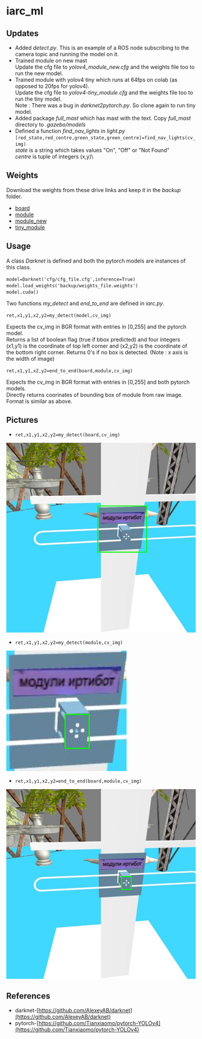 # iarc_ml

## Updates

- Added *detect.py*. This is an example of a ROS node subscribing to the camera topic and running the model on it.
- Trained module on new mast\
Update the cfg file to *yolov4_module_new.cfg* and the weights file too to run the new model.
- Trained module with yolov4 tiny which runs at 64fps on colab (as opposed to 20fps for yolov4).\
Update the cfg file to *yolov4-tiny_module.cfg* and the weights file too to run the tiny model.\
Note : There was a bug in *darknet2pytorch.py*. So clone again to run tiny model. 
- Added package *full_mast* which has mast with the text. Copy *full_mast* directory to *.gazebo/models* 
- Defined a function *find_nav_lights* in *light.py* \
`[red_state,red_centre,green_state,green_centre]=find_nav_lights(cv_img)` \
*state* is a string which takes values "On", "Off" or "Not Found" \
*centre* is tuple of integers (x,y)\   

## Weights

Download the weights from these drive links and keep it in the *backup* folder.

- [board](https://drive.google.com/file/d/1W63HaBdtmTq_cT1u0SDh5tvrRmQTD4zI/view?usp=sharing)
- [module](https://drive.google.com/file/d/1-aGdPU61z8n1VrkYkSnyJPlVrKuZUq4A/view?usp=sharing)
- [module_new](https://drive.google.com/file/d/1Mbv-Mt756YZ_OKRp_Sf20Q3lilPeooei/view?usp=sharing)
- [tiny_module](https://drive.google.com/file/d/1VfXnKt03awvFPVqv9OVbZf6G2q3r_pEB/view?usp=sharing)

## Usage 

A class *Darknet* is defined and both the pytorch models are instances of this class.

`model=Darknet('cfg/cfg_file.cfg',inference=True)`\
`model.load_weights('backup/weights_file.weights')`\
`model.cuda()`

Two functions *my_detect* and *end_to_end* are defined in *iarc.py*.

`ret,x1,y1,x2,y2=my_detect(model,cv_img)`

Expects the cv_img in BGR format with entries in [0,255] and the pytorch model.\
Returns a list of boolean flag (true if bbox predicted) and four integers (x1,y1) is the coordinate of top left corner and (x2,y2) is the coordinate of the bottom right corner. Returns 0's if no box is detected. (Note : x axis is the width of image)

`ret,x1,y1,x2,y2=end_to_end(board,module,cv_img)`

Expects the cv_img in BGR format with entries in [0,255] and both pytorch models.\
Directly returns coorinates of bounding box of module from raw image. Format is similar as above.

## Pictures

- `ret,x1,y1,x2,y2=my_detect(board,cv_img)`

![board model](pytorch-yolov4/data/board.jpg)

- `ret,x1,y1,x2,y2=my_detect(module,cv_img)`

![module model](pytorch-yolov4/data/module.jpg)

- `ret,x1,y1,x2,y2=end_to_end(board,module,cv_img)`

![both models using *end_to_end*](pytorch-yolov4/data/end_to_end.jpg)

## References 

- darknet-[https://github.com/AlexeyAB/darknet](https://github.com/AlexeyAB/darknet)
- pytorch-[https://github.com/Tianxiaomo/pytorch-YOLOv4](https://github.com/Tianxiaomo/pytorch-YOLOv4)